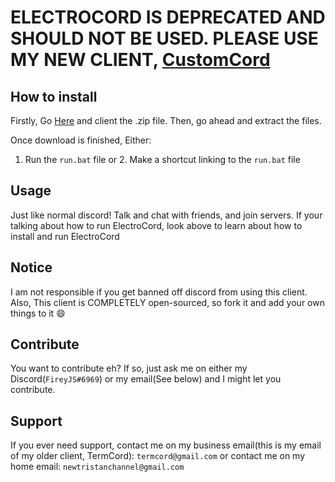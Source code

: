 # ELECTROCORD IS DEPRECATED AND SHOULD NOT BE USED. PLEASE USE MY NEW CLIENT, [CustomCord](https://github.com/fireyjs/CustomCord)


## How to install
Firstly, Go [Here](https://github.com/sharknix/electrocord/releases/latest) and client the .zip file.
Then, go ahead and extract the files.

Once download is finished, Either:
1. Run the ``run.bat`` file
or 2. Make a shortcut linking to the ``run.bat`` file

## Usage
Just like normal discord! Talk and chat with friends, and join servers.
If your talking about how to run ElectroCord, look above to learn about how to install and run ElectroCord

## Notice
I am not responsible if you get banned off discord from using this client.
Also, This client is COMPLETELY open-sourced, so fork it and add your own things to it :smile:

## Contribute
You want to contribute eh? If so, just ask me on either my Discord(``FireyJS#6969``) or my email(See below) and I might let you contribute. 

## Support
If you ever need support, contact me on my business email(this is my email of my older client, TermCord): ``termcord@gmail.com`` or contact me on my home email: ``newtristanchannel@gmail.com``
